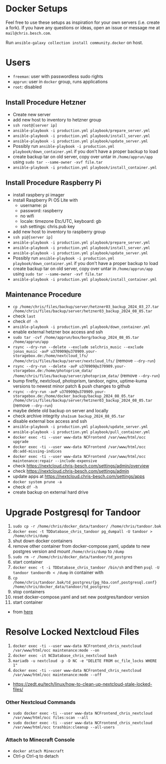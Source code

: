 # Docker Setups
Feel free to use these setups as inspiration for your own servers (i.e. create a fork).
If you have any questions or ideas, open an issue or message me at `mail@chris.besch.com`.

Run `ansible-galaxy collection install community.docker` on host.

# Users
- `freeman`: user with passwordless sudo rights
- `apprun`: user in `docker` group, runs applications
- `root`: disabled

## Install Procedure Hetzner
- Create new server
- add new host to inventory to hetzner group
- `ssh root@[server ip]`
- `ansible-playbook -i production.yml playbook/prepare_server.yml`
- `ansible-playbook -i production.yml playbook/install_server.yml`
- `ansible-playbook -i production.yml playbook/update_server.yml`
- Possibly run `ansible-playbook -i production.yml playbook/down_container.yml` if you don't have a proper backup to load
- create backup tar on old server, copy over untar in `/home/apprun/app` using `sudo tar --same-owner -xvf file.tar`
- `ansible-playbook -i production.yml playbook/install_container.yml`

## Install Procedure Raspberry Pi
- install raspbery pi imager
- install Raspberry Pi OS Lite with
    - username: pi
    - password: raspberry
    - no wifi
    - locale: timezone Etc/UTC, keyboard: gb
    - ssh settings: chris.pub key
- add new host to inventory to raspberry group
- `ssh pi@[server ip]`
- `ansible-playbook -i production.yml playbook/prepare_server.yml`
- `ansible-playbook -i production.yml playbook/install_server.yml`
- `ansible-playbook -i production.yml playbook/update_server.yml`
- Possibly run `ansible-playbook -i production.yml playbook/down_container.yml` if you don't have a proper backup to load
- create backup tar on old server, copy over untar in `/home/apprun/app` using `sudo tar --same-owner -xvf file.tar`
- `ansible-playbook -i production.yml playbook/install_container.yml`

## Maintenance Procedure
- `cp /home/chris/files/backup/server/hetzner03_backup_2024_03_27.tar /home/chris/files/backup/server/hetzner03_backup_2024_08_05.tar`
- check `last`
- check `df -h`
- `ansible-playbook -i production.yml playbook/down_container.yml`
- enable external hetzner box access and ssh
- `sudo tar -cvf /home/apprun/box/borg/backup_2024_08_05.tar /home/apprun/app`
- `rsync --dry-run --delete --exclude selchris_music --exclude jonas_music -avP u370909@u370909.your-storagebox.de:/home/nextcloud_lfs/ /home/chris/files/backup/server/nextcloud_lfs/` (remove `--dry-run`)
- `rsync --dry-run --delete -avP u370909@u370909.your-storagebox.de:/home/photoprism_data/ /home/chris/files/backup/server/photoprism_data/` (remove `--dry-run`)
- bump firefly, nextcloud, photoprism, tandoor, nginx, uptime-kuma versions to newest minor patch & push changes to github
- `rsync --dry-run -avP u370909@u370909.your-storagebox.de:/home/docker_backup/backup_2024_08_05.tar /home/chris/files/backup/server/hetzner03_backup_2024_08_05.tar` (remove `--dry-run`)
- maybe delete old backup on server and locally
- check archive integrity `sha1sum backup_2024_08_05.tar`
- disable external box access and ssh
- `ansible-playbook -i production.yml playbook/update_server.yml`
- `ansible-playbook -i production.yml playbook/pull_container.yml`
- `docker exec -ti --user www-data NCFrontend /var/www/html/occ upgrade`
- `docker exec -ti --user www-data NCFrontend /var/www/html/occ db:add-missing-indices`
- `docker exec -ti --user www-data NCFrontend /var/www/html/occ maintenance:repair --include-expensive`
- check https://nextcloud.chris-besch.com/settings/admin/overview
- check https://nextcloud.chris-besch.com/settings/admin
- update apps at https://nextcloud.chris-besch.com/settings/apps
- `docker system prune -a`
- check `df -h`
- create backup on external hard drive

# Upgrade Postgresql for Tandoor
1. `sudo cp -r /home/chris/docker_data/tandoor/ /home/chris/tandoor.bak`
2. `docker exec -t TDDatabase_chris_tandoor pg_dumpall -U tandoor > /home/chris/dump`
3. shut down docker containers
4. remove other container from docker-compose.yaml, update to new postgres version and mount `/home/chris/dump` to `/dump`
5. `sudo rm -r /home/chris/docker_data/tandoor/td_postgres`
6. start container
7. `docker exec -t -i TDDatabase_chris_tandoor /bin/sh` and then `psql -U tandoor tandoordb < /dump` in container with 
9. `cp /home/chris/tandoor.bak/td_postgres/{pg_hba.conf,postgresql.conf} /home/chris/docker_data/tandoor/td_postgres/`
10. stop containers
11. reset docker-compose.yaml and set new postgres/tandoor version
12. start container

- from [here](https://openqa-bites.github.io/posts/2023/2023-11-23-upgrade_a_postgresql_container_to_a_new_major_version)

# Resolve Locked Nextcloud Files
1. `docker exec -ti --user www-data NCFrontend_chris_nextcloud /var/www/html/occ maintenance:mode --on`
2. `docker exec -it NCDatabase_chris_nextcloud bash`
3. `mariadb -u nextcloud -p -D NC -e "DELETE FROM oc_file_locks WHERE 1"`
4. `docker exec -ti --user www-data NCFrontend_chris_nextcloud /var/www/html/occ maintenance:mode --off`
- https://zedt.eu/tech/linux/how-to-clean-up-nextcloud-stale-locked-files/


### Other Nextcloud Commands
- `sudo docker exec -ti --user www-data NCFrontend_chris_nextcloud /var/www/html/occ files:scan --all`
- `sudo docker exec -ti --user www-data NCFrontend_chris_nextcloud /var/www/html/occ trashbin:cleanup --all-users`

### Attach to Minecraft Console
- `docker attach Minecraft`
- Ctrl-p Ctrl-q to detach
